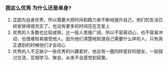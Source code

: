 ### 我这么优秀 为什么还是单身?

1. 正因为自身优秀，所以需要大把时间和精力来不断地提升自己，他们的生活已经安排得很充实了，也没有更多的时间花在恋爱上
2. 优秀的人多数也比较成熟，比一般人思维广阔，所以不容易动心，也不容易冲动，也很难轻易接受他人。因为他们清楚地知道自己需要什么样的人，只有真正遇到的时候他们才会动心
3. 优秀的人不乏缺少一些优秀的兴趣爱好，他总有一圈同样爱好的朋友，一起探讨交流、互相学习、聚会，从来不会感觉到寂寞。



